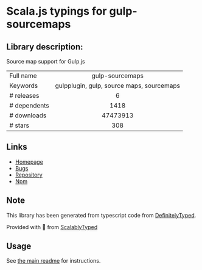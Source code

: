 
# Scala.js typings for gulp-sourcemaps


## Library description:
Source map support for Gulp.js

|                    |                 |
| ------------------ | :-------------: |
| Full name          | gulp-sourcemaps |
| Keywords           | gulpplugin, gulp, source maps, sourcemaps |
| # releases         | 6 |
| # dependents       | 1418 |
| # downloads        | 47473913 |
| # stars            | 308 |

## Links
- [Homepage](http://github.com/gulp-sourcemaps/gulp-sourcemaps)
- [Bugs](https://github.com/gulp-sourcemaps/gulp-sourcemaps/issues)
- [Repository](https://github.com/gulp-sourcemaps/gulp-sourcemaps)
- [Npm](https://www.npmjs.com/package/gulp-sourcemaps)
    


## Note
This library has been generated from typescript code from [DefinitelyTyped](https://definitelytyped.org).

Provided with :purple_heart: from [ScalablyTyped](https://github.com/oyvindberg/ScalablyTyped)

## Usage
See [the main readme](../../readme.md) for instructions.


